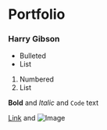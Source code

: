 # Portfolio
### Harry Gibson


- Bulleted
- List

1. Numbered
2. List

**Bold** and _Italic_ and `Code` text

[Link](url) and ![Image](src)

